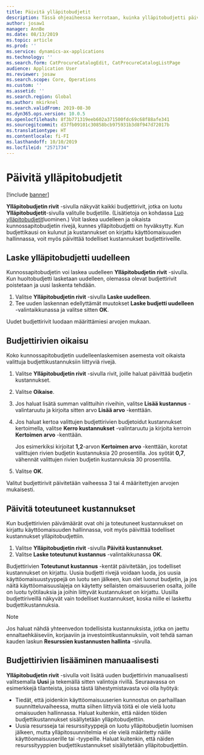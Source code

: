 ```yaml
---
title: Päivitä ylläpitobudjetit
description: Tässä ohjeaiheessa kerrotaan, kuinka ylläpitobudjetti päivitetään resurssien hallinnassa.
author: josaw1
manager: AnnBe
ms.date: 08/13/2019
ms.topic: article
ms.prod: ''
ms.service: dynamics-ax-applications
ms.technology: ''
ms.search.form: CatProcureCatalogEdit, CatProcureCatalogListPage
audience: Application User
ms.reviewer: josaw
ms.search.scope: Core, Operations
ms.custom: ''
ms.assetid: ''
ms.search.region: Global
ms.author: mkirknel
ms.search.validFrom: 2019-08-30
ms.dyn365.ops.version: 10.0.5
ms.openlocfilehash: 8f3b771319eeb602a371500fdc69c68f88afe341
ms.sourcegitcommit: d37fb09101c30858bcb975931b3d8f947d72017b
ms.translationtype: HT
ms.contentlocale: fi-FI
ms.lasthandoff: 10/10/2019
ms.locfileid: "2571734"
---
```

# <a name="update-maintenance-budgets"></a>Päivitä ylläpitobudjetit

[!include [banner](../../includes/banner.md)]

 

**Ylläpitobudjetin rivit** -sivulla näkyvät kaikki budjettirivit, jotka on luotu **Ylläpitobudjetit**-sivulla valitulle budjetille. (Lisätietoja on kohdassa [Luo ylläpitobudjetit](create-maintenance-budget.md)luominen.) Voit laskea uudelleen ja oikaista kunnossapitobudjetin rivejä, kunnes ylläpitobudjetti on hyväksytty. Kun budjettikausi on kulunut ja kustannukset on kirjattu käyttöomaisuuden hallinnassa, voit myös päivittää todelliset kustannukset budjettiriveille.

## <a name="recalculate-a-maintenance-budget"></a>Laske ylläpitobudjetti uudelleen

Kunnossapitobudjetin voi laskea uudelleen **Ylläpitobudjetin rivit** -sivulla. Kun huoltobudjetti lasketaan uudelleen, olemassa olevat budjettirivit poistetaan ja uusi laskenta tehdään.

1. Valitse **Ylläpitobudjetin rivit** -sivulla **Laske uudelleen**.
2. Tee uuden laskennan edellyttämät muutokset **Laske budjetti uudelleen** -valintaikkunassa ja valitse sitten **OK**.

Uudet budjettirivit luodaan määrittämiesi arvojen mukaan.

## <a name="adjust-budget-lines"></a>Budjettirivien oikaisu

Koko kunnossapitobudjetin uudelleenlaskemisen asemesta voit oikaista valittuja budjettikustannuksiin liittyviä rivejä.

1. Valitse **Ylläpitobudjetin rivit** -sivulla rivit, joille haluat päivittää budjetin kustannukset.
2. Valitse **Oikaise**.
3. Jos haluat lisätä summan valittuihin riveihin, valitse **Lisää kustannus** -valintaruutu ja kirjoita sitten arvo **Lisää arvo** -kenttään.
4. Jos haluat kertoa valittujen budjettirivien budjetoidut kustannukset kertoimella, valitse **Kerro kustannukset** -valintaruutu ja kirjoita kerroin **Kertoimen arvo** -kenttään.

    Jos esimerkiksi kirjoitat **1,2**-arvon **Kertoimen arvo** -kenttään, korotat valittujen rivien budjetin kustannuksia 20 prosentilla. Jos syötät **0,7**, vähennät valittujen rivien budjetin kustannuksia 30 prosentilla.

5. Valitse **OK**.

Valitut budjettirivit päivitetään vaiheessa 3 tai 4 määritettyjen arvojen mukaisesti.

## <a name="update-actual-costs"></a>Päivitä toteutuneet kustannukset

Kun budjettirivien päivämäärät ovat ohi ja toteutuneet kustannukset on kirjattu käyttöomaisuuden hallinnassa, voit myös päivittää todelliset kustannukset ylläpitobudjettiin.

1. Valitse **Ylläpitobudjetin rivit** -sivulla **Päivitä kustannukset**.
2. Valitse **Laske toteutunut kustannus** -valintaikkunassa **OK**.

Budjettirivien **Toteutunut kustannus** -kentät päivitetään, jos todelliset kustannukset on kirjattu. Uusia budjetti rivejä voidaan luoda, jos uusia käyttöomaisuustyyppejä on luotu sen jälkeen, kun olet luonut budjetin, ja jos näitä käyttöomaisuuslajeja on käytetty sellaisten omaisuuserien osalta, joille on luotu työtilauksia ja joihin liittyvät kustannukset on kirjattu. Uusilla budjettiriveillä näkyvät vain todelliset kustannukset, koska niille ei laskettu budjettikustannuksia.

> [!NOTE]
> Jos haluat nähdä yhteenvedon todellisista kustannuksista, jotka on jaettu ennaltaehkäiseviin, korjaaviin ja investointikustannuksiin, voit tehdä saman kauden laskun **Resurssien kustannusten hallinta** -sivulla. 

## <a name="manually-add-budget-lines"></a>Budjettirivien lisääminen manuaalisesti

**Ylläpitobudjetin rivit** -sivulla voit lisätä uuden budjettirivin manuaalisesti valitsemalla **Uusi** ja tekemällä sitten valintoja rivillä. Seuraavassa on esimerkkejä tilanteista, joissa tästä lähestymistavasta voi olla hyötyä:

- Tiedät, että joidenkin käyttöomaisuuserien kunnostus on parhaillaan suunnitteluvaiheessa, mutta siihen liittyviä töitä ei ole vielä luotu omaisuuden hallinnassa. Haluat kuitenkin, että näiden töiden budjettikustannukset sisällytetään ylläpitobudjettiin.
- Uusia resursseja tai resurssityyppejä on luotu ylläpitobudjetin luomisen jälkeen, mutta ylläpitosuunnitelmia ei ole vielä määritetty näille käyttöomaisuuserille tai -tyypeille. Haluat kuitenkin, että näiden resurssityyppien budjettikustannukset sisällytetään ylläpitobudjettiin.
